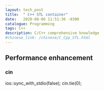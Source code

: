 ```yaml
---
layout: tech_post
title:  " C++ STL container"
date:   2020-08-06 11:51:36 -0300
catalogue: Programming
tags: C++ 
description: C/C++ comprehensive knowledge 
#chinese_link: /chinese/C_Cpp_STL.html
---
```



## Performance enhancement 

### cin

ios::sync_with_stdio(false); cin.tie(0);



